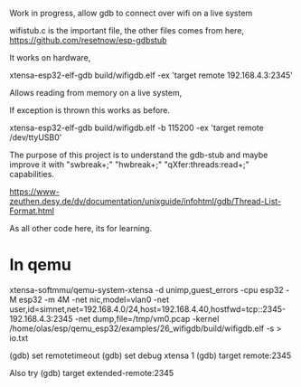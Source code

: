 Work in progress, allow gdb to connect over wifi on a live system

wifistub.c is the important file, the other files comes from here,
https://github.com/resetnow/esp-gdbstub

It works on hardware,


xtensa-esp32-elf-gdb build/wifigdb.elf    -ex 'target remote 192.168.4.3:2345'


Allows reading from memory on a live system,


If exception is thrown this works as before.

xtensa-esp32-elf-gdb build/wifigdb.elf   -b 115200 -ex 'target remote /dev/ttyUSB0'



The purpose of this project is to understand the gdb-stub and maybe improve it with 
	    "swbreak+;"
		"hwbreak+;"
		"qXfer:threads:read+;"
capabilities.

https://www-zeuthen.desy.de/dv/documentation/unixguide/infohtml/gdb/Thread-List-Format.html

As all other code here, its for learning.


In qemu
======

xtensa-softmmu/qemu-system-xtensa -d unimp,guest_errors -cpu esp32 -M esp32 -m 4M   -net nic,model=vlan0 -net user,id=simnet,net=192.168.4.0/24,host=192.168.4.40,hostfwd=tcp::2345-192.168.4.3:2345  -net dump,file=/tmp/vm0.pcap  -kernel /home/olas/esp/qemu_esp32/examples/26_wifigdb/build/wifigdb.elf -s     >  io.txt



(gdb) set remotetimeout 
(gdb) set debug xtensa 1
(gdb) target remote:2345


Also try 
(gdb) target extended-remote:2345


